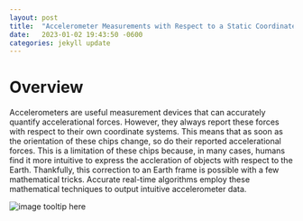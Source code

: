 ```yaml
---
layout: post
title:  "Accelerometer Measurements with Respect to a Static Coordinate System"
date:   2023-01-02 19:43:50 -0600
categories: jekyll update
---
```


# Overview
Accelerometers are useful measurement devices that can accurately quantify accelerational forces. However, they always report these forces with respect to their own coordinate systems. This means that as soon as the orientation of these chips change, so do their reported accelerational forces. This is a limitation of these chips because, in many cases, humans find it more intuitive to express the accleration of objects with respect to the Earth. Thankfully, this correction to an Earth frame is possible with a few mathematical tricks. Accurate real-time algorithms employ these mathematical techniques to output intuitive accelerometer data.

<!-- # Mat

Thankfully the chip's measuremnents must be mathematically corrected as its orientation changes.  -->


![image tooltip here](/assets/coordinate_system.png)
